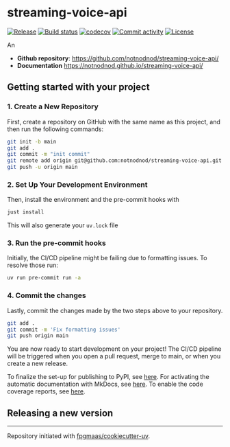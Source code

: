 # streaming-voice-api

[![Release](https://img.shields.io/github/v/release/notnodnod/streaming-voice-api)](https://img.shields.io/github/v/release/notnodnod/streaming-voice-api)
[![Build status](https://img.shields.io/github/actions/workflow/status/notnodnod/streaming-voice-api/main.yml?branch=main)](https://github.com/notnodnod/streaming-voice-api/actions/workflows/main.yml?query=branch%3Amain)
[![codecov](https://codecov.io/gh/notnodnod/streaming-voice-api/branch/main/graph/badge.svg)](https://codecov.io/gh/notnodnod/streaming-voice-api)
[![Commit activity](https://img.shields.io/github/commit-activity/m/notnodnod/streaming-voice-api)](https://img.shields.io/github/commit-activity/m/notnodnod/streaming-voice-api)
[![License](https://img.shields.io/github/license/notnodnod/streaming-voice-api)](https://img.shields.io/github/license/notnodnod/streaming-voice-api)

An

- **Github repository**: <https://github.com/notnodnod/streaming-voice-api/>
- **Documentation** <https://notnodnod.github.io/streaming-voice-api/>

## Getting started with your project

### 1. Create a New Repository

First, create a repository on GitHub with the same name as this project, and then run the following commands:

```bash
git init -b main
git add .
git commit -m "init commit"
git remote add origin git@github.com:notnodnod/streaming-voice-api.git
git push -u origin main
```

### 2. Set Up Your Development Environment

Then, install the environment and the pre-commit hooks with

```bash
just install
```

This will also generate your `uv.lock` file

### 3. Run the pre-commit hooks

Initially, the CI/CD pipeline might be failing due to formatting issues. To resolve those run:

```bash
uv run pre-commit run -a
```

### 4. Commit the changes

Lastly, commit the changes made by the two steps above to your repository.

```bash
git add .
git commit -m 'Fix formatting issues'
git push origin main
```

You are now ready to start development on your project!
The CI/CD pipeline will be triggered when you open a pull request, merge to main, or when you create a new release.

To finalize the set-up for publishing to PyPI, see [here](https://fpgmaas.github.io/cookiecutter-uv/features/publishing/#set-up-for-pypi).
For activating the automatic documentation with MkDocs, see [here](https://fpgmaas.github.io/cookiecutter-uv/features/mkdocs/#enabling-the-documentation-on-github).
To enable the code coverage reports, see [here](https://fpgmaas.github.io/cookiecutter-uv/features/codecov/).

## Releasing a new version



---

Repository initiated with [fpgmaas/cookiecutter-uv](https://github.com/fpgmaas/cookiecutter-uv).
